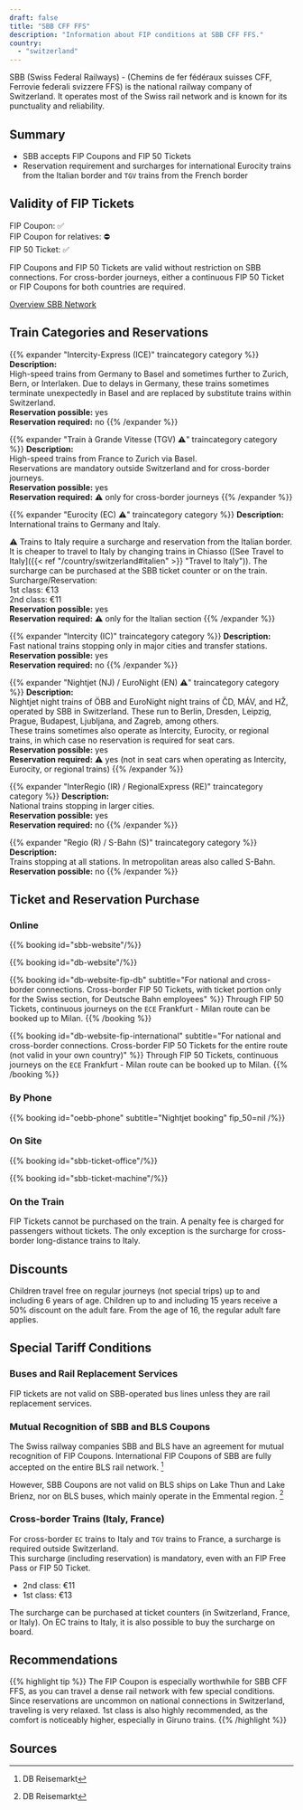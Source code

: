 ```yaml
---
draft: false
title: "SBB CFF FFS"
description: "Information about FIP conditions at SBB CFF FFS."
country:
  - "switzerland"
---
```


SBB (Swiss Federal Railways) - (Chemins de fer fédéraux suisses CFF, Ferrovie federali svizzere FFS) is the national railway company of Switzerland. It operates most of the Swiss rail network and is known for its punctuality and reliability.

## Summary

- SBB accepts FIP Coupons and FIP 50 Tickets
- Reservation requirement and surcharges for international Eurocity trains from the Italian border and `TGV` trains from the French border

## Validity of FIP Tickets

FIP Coupon: ✅ \
FIP Coupon for relatives: ⛔ \
FIP 50 Ticket: ✅

FIP Coupons and FIP 50 Tickets are valid without restriction on SBB connections. For cross-border journeys, either a continuous FIP 50 Ticket or FIP Coupons for both countries are required.

[Overview SBB Network](https://www.raildeliverygroup.com/files/Publications/services/rst/RST_SBB_Map.pdf)

## Train Categories and Reservations

{{% expander "Intercity-Express (ICE)" traincategory category %}}
**Description:** \
High-speed trains from Germany to Basel and sometimes further to Zurich, Bern, or Interlaken. Due to delays in Germany, these trains sometimes terminate unexpectedly in Basel and are replaced by substitute trains within Switzerland. \
**Reservation possible:** yes \
**Reservation required:** no
{{% /expander %}}

{{% expander "Train à Grande Vitesse (TGV) ⚠️" traincategory category %}}
**Description:** \
High-speed trains from France to Zurich via Basel. \
Reservations are mandatory outside Switzerland and for cross-border journeys. \
**Reservation possible:** yes \
**Reservation required:** ⚠️ only for cross-border journeys
{{% /expander %}}

{{% expander "Eurocity (EC) ⚠️" traincategory category %}}
**Description:** \
International trains to Germany and Italy.

⚠️ Trains to Italy require a surcharge and reservation from the Italian border. It is cheaper to travel to Italy by changing trains in Chiasso ([See Travel to Italy]({{< ref "/country/switzerland#italien" >}} "Travel to Italy")). The surcharge can be purchased at the SBB ticket counter or on the train. \
Surcharge/Reservation: \
1st class: €13 \
2nd class: €11 \
**Reservation possible:** yes \
**Reservation required:** ⚠️ only for the Italian section
{{% /expander %}}

{{% expander "Intercity (IC)" traincategory category %}}
**Description:** \
Fast national trains stopping only in major cities and transfer stations. \
**Reservation possible:** yes \
**Reservation required:** no
{{% /expander %}}

{{% expander "Nightjet (NJ) / EuroNight (EN) ⚠️" traincategory category %}}
**Description:** \
Nightjet night trains of ÖBB and EuroNight night trains of ČD, MÁV, and HŽ, operated by SBB in Switzerland. These run to Berlin, Dresden, Leipzig, Prague, Budapest, Ljubljana, and Zagreb, among others. \
These trains sometimes also operate as Intercity, Eurocity, or regional trains, in which case no reservation is required for seat cars. \
**Reservation possible:** yes \
**Reservation required:** ⚠️ yes (not in seat cars when operating as Intercity, Eurocity, or regional trains)
{{% /expander %}}

{{% expander "InterRegio (IR) / RegionalExpress (RE)" traincategory category %}}
**Description:** \
National trains stopping in larger cities. \
**Reservation possible:** yes \
**Reservation required:** no
{{% /expander %}}

{{% expander "Regio (R) / S-Bahn (S)" traincategory category %}}
**Description:** \
Trains stopping at all stations. In metropolitan areas also called S-Bahn. \
**Reservation possible:** no
{{% /expander %}}

## Ticket and Reservation Purchase

### Online

{{% booking id="sbb-website"/%}}

{{% booking id="db-website"/%}}

{{% booking id="db-website-fip-db"
    subtitle="For national and cross-border connections. Cross-border FIP 50 Tickets, with ticket portion only for the Swiss section, for Deutsche Bahn employees"
%}}
Through FIP 50 Tickets, continuous journeys on the `ECE` Frankfurt - Milan route can be booked up to Milan.
{{% /booking %}}

{{% booking id="db-website-fip-international"
    subtitle="For national and cross-border connections. Cross-border FIP 50 Tickets for the entire route (not valid in your own country)"
%}}
Through FIP 50 Tickets, continuous journeys on the `ECE` Frankfurt - Milan route can be booked up to Milan.
{{% /booking %}}

### By Phone

{{% booking id="oebb-phone" subtitle="Nightjet booking" fip_50=nil /%}}

### On Site

{{% booking id="sbb-ticket-office"/%}}

{{% booking id="sbb-ticket-machine"/%}}

### On the Train

FIP Tickets cannot be purchased on the train. A penalty fee is charged for passengers without tickets. The only exception is the surcharge for cross-border long-distance trains to Italy.

## Discounts

Children travel free on regular journeys (not special trips) up to and including 6 years of age. Children up to and including 15 years receive a 50% discount on the adult fare. From the age of 16, the regular adult fare applies.

## Special Tariff Conditions

### Buses and Rail Replacement Services

FIP tickets are not valid on SBB-operated bus lines unless they are rail replacement services.

### Mutual Recognition of SBB and BLS Coupons

The Swiss railway companies SBB and BLS have an agreement for mutual recognition of FIP Coupons. International FIP Coupons of SBB are fully accepted on the entire BLS rail network. [^2]

However, SBB Coupons are not valid on BLS ships on Lake Thun and Lake Brienz, nor on BLS buses, which mainly operate in the Emmental region. [^2]

### Cross-border Trains (Italy, France)

For cross-border `EC` trains to Italy and `TGV` trains to France, a surcharge is required outside Switzerland. \
This surcharge (including reservation) is mandatory, even with an FIP Free Pass or FIP 50 Ticket.

- 2nd class: €11
- 1st class: €13

The surcharge can be purchased at ticket counters (in Switzerland, France, or Italy). On EC trains to Italy, it is also possible to buy the surcharge on board.

## Recommendations

{{% highlight tip %}}
The FIP Coupon is especially worthwhile for SBB CFF FFS, as you can travel a dense rail network with few special conditions. Since reservations are uncommon on national connections in Switzerland, traveling is very relaxed. 1st class is also highly recommended, as the comfort is noticeably higher, especially in Giruno trains.
{{% /highlight %}}

## Sources

[^1]: [Rail Delivery Group](https://www.raildeliverygroup.com/rst/europe-and-fip.html)

[^2]: DB Reisemarkt
